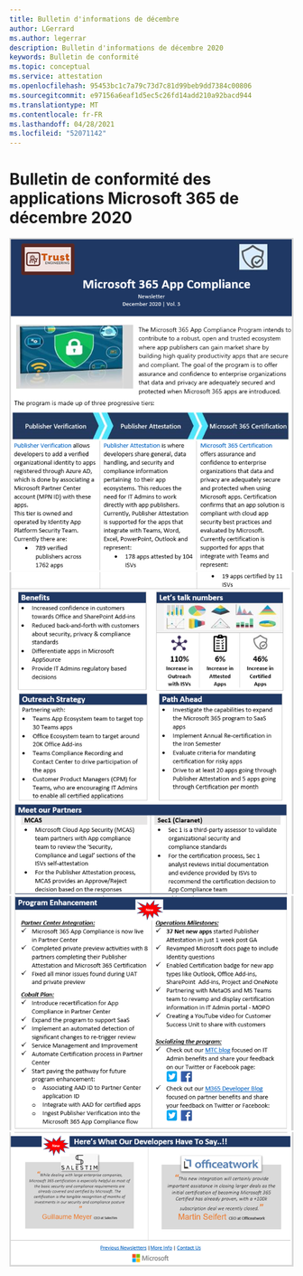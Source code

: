 ```yaml
---
title: Bulletin d'informations de décembre
author: LGerrard
ms.author: legerrar
description: Bulletin d'informations de décembre 2020
keywords: Bulletin de conformité
ms.topic: conceptual
ms.service: attestation
ms.openlocfilehash: 95453bc1c7a79c73d7c81d99beb9dd7384c00806
ms.sourcegitcommit: e97156a6eaf1d5ec5c26fd14add210a92bacd944
ms.translationtype: MT
ms.contentlocale: fr-FR
ms.lasthandoff: 04/28/2021
ms.locfileid: "52071142"
---
```

# <a name="december-2020-microsoft-365-app-compliance-newsletter"></a>Bulletin de conformité des applications Microsoft 365 de décembre 2020

![Alt text ](../media/Dec01.PNG)
 ![ Alt text Alt text ](../media/Dec02.PNG)
 ![ ](../media/Dec03.PNG)
 ![ Alt text](../media/Dec04.PNG)
